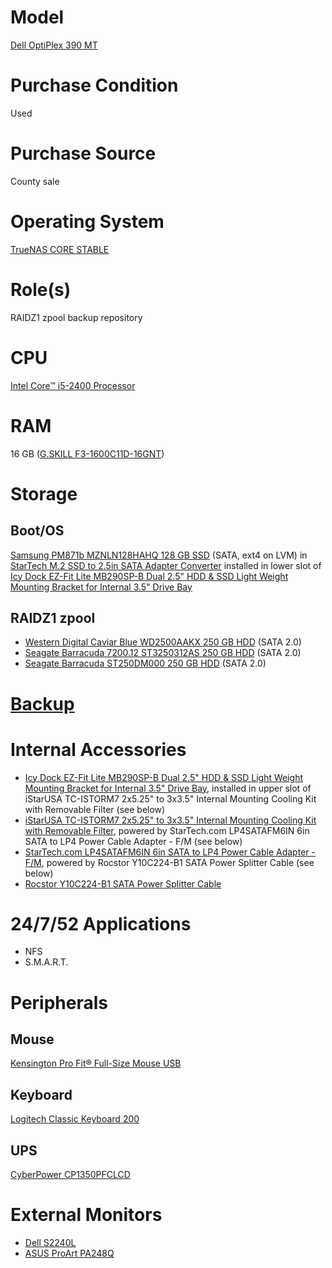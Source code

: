 # Model

[Dell OptiPlex 390 MT](https://www.dell.com/support/home/us/en/04/product-support/product/optiplex-390/overview)

# Purchase Condition

Used

# Purchase Source

County sale

# Operating System

[TrueNAS CORE STABLE](https://www.truenas.com/truenas-core/)

# Role(s)

RAIDZ1 zpool backup repository 

# CPU

[Intel Core™ i5-2400 Processor](https://ark.intel.com/content/www/us/en/ark/products/52207/intel-core-i5-2400-processor-6m-cache-up-to-3-40-ghz.html)

# RAM

16 GB ([G.SKILL F3-1600C11D-16GNT](http://www.gskill.com/product/165/186/1532584719/F3-1600C11D-16GNTValueDDR3-1600MHz-CL11-11-11-1.50V16GB-(2x8GB)))

# Storage

## Boot/OS

[Samsung PM871b MZNLN128HAHQ 128 GB SSD](https://www.samsung.com/semiconductor/ssd/client-ssd/MZNLN128HAHQ/) (SATA, ext4 on LVM) in [StarTech M.2 SSD to 2.5in SATA Adapter Converter](https://www.startech.com/HDD/Adapters/M-2-SSD-2-5-in-SATA-Adapter~SAT32M225) installed in lower slot of [Icy Dock EZ-Fit Lite MB290SP-B Dual 2.5" HDD & SSD Light Weight Mounting Bracket for Internal 3.5" Drive Bay](https://github.com/jdrch/Hardware/blob/master/Dell%20OptiPlex%20390%20MT.md#internal-accessories)

## RAIDZ1 zpool

* [Western Digital Caviar Blue WD2500AAKX 250 GB HDD](https://www.farnell.com/datasheets/650649.pdf) (SATA 2.0)
* [Seagate Barracuda 7200.12 ST3250312AS 250 GB HDD](https://www.seagate.com/docs/pdf/datasheet/disc/barracuda-7200-12-ds1668-6-1101us.pdf) (SATA 2.0)
* [Seagate Barracuda ST250DM000 250 GB HDD](https://www.seagate.com/staticfiles/support/docs/manual/desktop/Barracuda%207200.12/100672652b.pdf) (SATA 2.0)

# [Backup](https://github.com/jdrch/Hardware/wiki/Mixed-Environment-Multilevel-Backup)

# Internal Accessories

* [Icy Dock EZ-Fit Lite MB290SP-B Dual 2.5" HDD & SSD Light Weight Mounting Bracket for Internal 3.5" Drive Bay](https://www.icydock.com/goods.php?id=165), installed in upper slot of iStarUSA TC-ISTORM7 2x5.25" to 3x3.5" Internal Mounting Cooling Kit with Removable Filter (see below)
* [iStarUSA TC-ISTORM7 2x5.25" to 3x3.5" Internal Mounting Cooling Kit with Removable Filter](http://www.istarusa.com/en/istarusa/products.php?model=TC-ISTORM7), powered by StarTech.com LP4SATAFM6IN 6in SATA to LP4 Power Cable Adapter - F/M (see below)
* [StarTech.com LP4SATAFM6IN 6in SATA to LP4 Power Cable Adapter - F/M](https://www.startech.com/Cables/Computer-Power/Internal/6inch-SATA-to-LP4-Power-Cable-Adapter-Female-to-Male~LP4SATAFM6IN), powered by Rocstor Y10C224-B1 SATA Power Splitter Cable (see below)
* [Rocstor Y10C224-B1 SATA Power Splitter Cable](https://rocstor.com/product-tag/y10c224-b1/)

# 24/7/52 Applications

* NFS
* S.M.A.R.T.

# Peripherals

## Mouse 

[Kensington Pro Fit® Full-Size Mouse USB](https://www.kensington.com/p/products/electronic-control-solutions/computer-mice-/pro-fit-full-size-mouse-usb/)

## Keyboard

[Logitech Classic Keyboard 200](https://support.logi.com/hc/en-us/articles/360023464873-K200-Technical-Specifications)

## UPS

[CyberPower CP1350PFCLCD](https://github.com/jdrch/Hardware/blob/master/UPS.md#battery-backed-up-devices-2)

# External Monitors

* [Dell S2240L](https://github.com/jdrch/Hardware/blob/master/Monitors.md#connected-devices-input-resolution-position-from-os-display-manager-perspective)
* [ASUS ProArt PA248Q](https://github.com/jdrch/Hardware/blob/master/Monitors.md#connected-devices-4)
